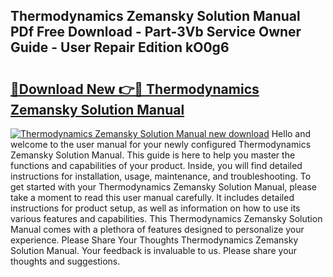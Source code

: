 ## Thermodynamics Zemansky Solution Manual PDf Free Download - Part-3Vb Service Owner Guide - User Repair Edition kO0g6

# <h2><a href="http://bc91255.oget.top/?id=Thermodynamics+Zemansky+Solution+Manual">🔗Download New 👉🔴 Thermodynamics Zemansky Solution Manual</a></h2>

[![Thermodynamics Zemansky Solution Manual new download](https://i.imgur.com/5g1atiW.png)](http://bc91255.oget.top/?id=Thermodynamics+Zemansky+Solution+Manual)
Hello and welcome to the user manual for your newly configured Thermodynamics Zemansky Solution Manual. This guide is here to help you master the functions and capabilities of your product. Inside, you will find detailed instructions for installation, usage, maintenance, and troubleshooting. To get started with your Thermodynamics Zemansky Solution Manual, please take a moment to read this user manual carefully. It includes detailed instructions for product setup, as well as information on how to use its various features and capabilities. This Thermodynamics Zemansky Solution Manual comes with a plethora of features designed to personalize your experience. Please Share Your Thoughts Thermodynamics Zemansky Solution Manual. Your feedback is invaluable to us. Please share your thoughts and suggestions.

